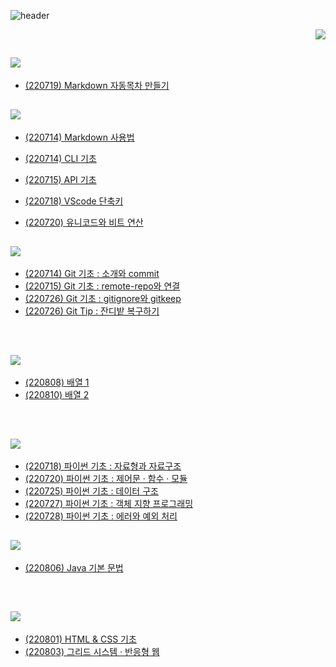 
![header](https://capsule-render.vercel.app/api?type=wave&color=ffffff&height=300&section=header&text=Today%20I%20Learned&fontSize=50&height:30)


<p align="right">
  <img src="https://img.shields.io/badge/seoda🖖-ffffff?style=flat-square&logo=Star Trek&logoColor=black"/>
</p>

## <img src="https://img.shields.io/badge/-My Code-yellow"/>
* [(220719) Markdown 자동목차 만들기](https://github.com/seoda0000/TIL/blob/master/마크다운_자동목차_만들기.md)


## <img src="https://img.shields.io/badge/-Basic Manual-lightgrey"/>
* [(220714) Markdown 사용법](https://github.com/seoda0000/TIL/blob/master/Basic/Markdown.md)

* [(220714) CLI 기초](https://github.com/seoda0000/TIL/blob/master/Basic/CLI_Basic.md)

* [(220715) API 기초](https://github.com/seoda0000/TIL/blob/master/Basic/API_Basic.md)

* [(220718) VScode 단축키](https://github.com/seoda0000/TIL/blob/master/Basic/VScode_shortcut.md)

* [(220720) 유니코드와 비트 연산](https://github.com/seoda0000/TIL/blob/master/Basic/unicode_bit.md)

## <img src="https://img.shields.io/badge/Github-000000?style=flat-square&logo=Github&logoColor=white"/>

* [(220714) Git 기초 : 소개와 commit](https://github.com/seoda0000/TIL/blob/master/Git/Git_Basic_1.md)
* [(220715) Git 기초 : remote-repo와 연결](https://github.com/seoda0000/TIL/blob/master/Git/Git_Basic_2.md)
* [(220726) Git 기초 : gitignore와 gitkeep](https://github.com/seoda0000/TIL/blob/master/Git/Git_Basic_3.md)
* [(220726) Git Tip : 잔디밭 복구하기](https://github.com/seoda0000/TIL/blob/master/Git/Git_green_edit.md)

<br>

## <a href="https://github.com/seoda0000/TIL/tree/master/AlgorithmProblemSolving"><img src="https://img.shields.io/badge/-♡Algorithm-FF6384"/></a>

* [(220808) 배열 1](https://github.com/seoda0000/TIL/blob/master/AlgorithmProblemSolving/n01_array_1.md)
* [(220810) 배열 2](https://github.com/seoda0000/TIL/blob/master/AlgorithmProblemSolving/n01_array_2.md)

<br>

## <img src="https://img.shields.io/badge/Python-3776AB?style=flat-square&logo=Python&logoColor=white"/>

* [(220718) 파이썬 기초 : 자료형과 자료구조](https://github.com/seoda0000/TIL/blob/master/Python/Python_Basic.md)
* [(220720) 파이썬 기초 : 제어문 · 함수 · 모듈](https://github.com/seoda0000/TIL/blob/master/Python/Python_Basic_2.md)
* [(220725) 파이썬 기초 : 데이터 구조](https://github.com/seoda0000/TIL/blob/master/Python/Data_structure.md)
* [(220727) 파이썬 기초 : 객체 지향 프로그래밍](https://github.com/seoda0000/TIL/blob/master/Python/OOP.md)
* [(220728) 파이썬 기초 : 에러와 예외 처리](https://github.com/seoda0000/TIL/blob/master/Python/Error.md)


## <img src="https://img.shields.io/badge/Java-F80000?style=flat-square&logo=Oracle&logoColor=white"/>

* [(220806) Java 기본 문법](https://github.com/seoda0000/TIL/blob/master/Java/Java_basic.md)

<br>

## <img src="https://img.shields.io/badge/Web-E34F26?style=flat-square&logo=html5&logoColor=white"/>

* [(220801) HTML & CSS 기초](https://github.com/seoda0000/TIL/blob/master/Web/HTML_CSS.md)
* [(220803) 그리드 시스템 · 반응형 웹](https://github.com/seoda0000/TIL/blob/master/Web/CSS_layout.md)
